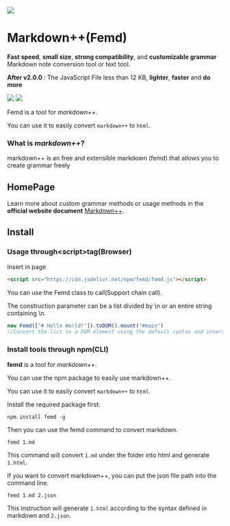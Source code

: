 ![](https://femarkdown.github.io/ass/femd3.png)
# Markdown++(Femd)
**Fast speed**, **small size**, **strong compatibility**, and **customizable grammar** Markdown note conversion tool or text tool.

**After v2.0.0** : The JavaScript File less than 12 KB, **lighter**, **faster** and **do more**

![](https://badgen.net/npm/v/femd)
![](https://badgen.net/npm/license/femd)

Femd is a tool for *markdown++*.

You can use it to easily convert `markdown++` to `html`.

### **What is *markdown++***?

markdown++ is an free and extensible markdown (femd) that allows you to create grammar freely

## **HomePage**
Learn more about custom grammar methods or usage methods in the **official website document** [Markdown++](https://femarkdown.github.io/).

## **Install**
### **Usage through\<script\>tag(Browser)**
Insert in page
```html
<script src="https://cdn.jsdelivr.net/npm/femd/femd.js"></script>
```

You can use the Femd class to call(Support chain call).

The construction parameter can be a list divided by  \n or an entire string containing \n.
```javascript
new Femd(["# Hello World!"]).toDOM().mount("#main")
//Convert the list to a DOM element using the default syntax and insert it into #main.
```

### **Install tools through npm(CLI)**

**femd** is a tool for *markdown++*.

You can use the npm package to easily use markdown++.

You can use it to easily convert `markdown++` to `html`.

Install the required package first:
```
npm install femd -g
```
Then you can use the femd command to convert markdown.
```
femd 1.md
```
This command will convert `1.md` under the folder into html and generate `1.html`.

If you want to convert markdown++, you can put the json file path into the command line.
```
femd 1.md 2.json
```
This instruction will generate `1.html` according to the syntax defined in markdown and `2.json`.
